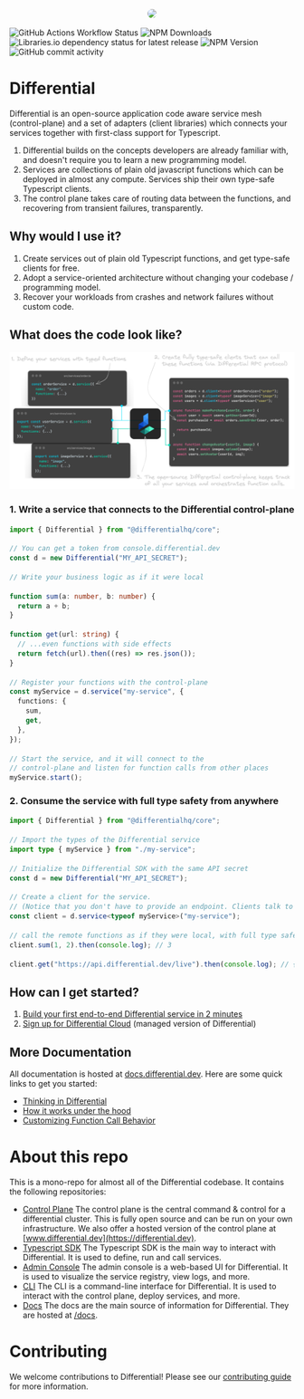 <p align="center">
  <img src="https://pub-3fdc530288e945febdc979220f1485b3.r2.dev/logo.png" width="200" style="border-radius: 10px" />
</p>

![GitHub Actions Workflow Status](https://img.shields.io/github/actions/workflow/status/differentialhq/differential/test.yml) ![NPM Downloads](https://img.shields.io/npm/dm/%40differentialhq%2Fcore) ![Libraries.io dependency status for latest release](https://img.shields.io/librariesio/release/npm/%40differentialhq%2Fcore) ![NPM Version](https://img.shields.io/npm/v/%40differentialhq%2Fcore?logo=npm&label=%40differentialhq%2Fcore)
![GitHub commit activity](https://img.shields.io/github/commit-activity/m/differentialhq/differential)

# Differential

Differential is an open-source application code aware service mesh (control-plane) and a set of adapters (client libraries) which connects your services together with first-class support for Typescript.

1. Differential builds on the concepts developers are already familiar with, and doesn't require you to learn a new programming model.
2. Services are collections of plain old javascript functions which can be deployed in almost any compute. Services ship their own type-safe Typescript clients.
3. The control plane takes care of routing data between the functions, and recovering from transient failures, transparently.

## Why would I use it?

1. Create services out of plain old Typescript functions, and get type-safe clients for free.
2. Adopt a service-oriented architecture without changing your codebase / programming model.
3. Recover your workloads from crashes and network failures without custom code.

## What does the code look like?

![Alt text](assets/image-3.png)

### 1. Write a service that connects to the Differential control-plane

```ts
import { Differential } from "@differentialhq/core";

// You can get a token from console.differential.dev
const d = new Differential("MY_API_SECRET");

// Write your business logic as if it were local

function sum(a: number, b: number) {
  return a + b;
}

function get(url: string) {
  // ...even functions with side effects
  return fetch(url).then((res) => res.json());
}

// Register your functions with the control-plane
const myService = d.service("my-service", {
  functions: {
    sum,
    get,
  },
});

// Start the service, and it will connect to the
// control-plane and listen for function calls from other places
myService.start();
```

### 2. Consume the service with full type safety from anywhere

```ts
import { Differential } from "@differentialhq/core";

// Import the types of the Differential service
import type { myService } from "./my-service";

// Initialize the Differential SDK with the same API secret
const d = new Differential("MY_API_SECRET");

// Create a client for the service.
// (Notice that you don't have to provide an endpoint. Clients talk to the control-plane)
const client = d.service<typeof myService>("my-service");

// call the remote functions as if they were local, with full type safety
client.sum(1, 2).then(console.log); // 3

client.get("https://api.differential.dev/live").then(console.log); // { status: "ok" }
```

## How can I get started?

1. [Build your first end-to-end Differential service in 2 minutes](https://docs.differential.dev/getting-started/quick-start/)
2. [Sign up for Differential Cloud](https://console.differential.dev) (managed version of Differential)

## More Documentation

All documentation is hosted at [docs.differential.dev](https://docs.differential.dev). Here are some quick links to get you started:

- [Thinking in Differential](https://docs.differential.dev/getting-started/thinking/)
- [How it works under the hood](https://docs.differential.dev/advanced/how-things-work/architecture/)
- [Customizing Function Call Behavior](https://docs.differential.dev/getting-started/customizing-function-calls/)

# About this repo

This is a mono-repo for almost all of the Differential codebase. It contains the following repositories:

- [Control Plane](./control-plane/) The control plane is the central command & control for a differential cluster. This is fully open source and can be run on your own infrastructure. We also offer a hosted version of the control plane at [www.differential.dev](https://differential.dev).
- [Typescript SDK](./ts-core/) The Typescript SDK is the main way to interact with Differential. It is used to define, run and call services.
- [Admin Console](./admin) The admin console is a web-based UI for Differential. It is used to visualize the service registry, view logs, and more.
- [CLI](./cli) The CLI is a command-line interface for Differential. It is used to interact with the control plane, deploy services, and more.
- [Docs](https://docs.differential.dev) The docs are the main source of information for Differential. They are hosted at [/docs](./docs/).

# Contributing

We welcome contributions to Differential! Please see our [contributing guide](./CONTRIBUTING.md) for more information.
